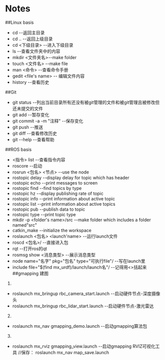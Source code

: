 # Notes


##Linux basis

* cd --返回主目录
* cd .. --返回上级目录
* cd <下级目录> --进入下级目录
* ls --查看文件夹中的内容
* mkdir <文件夹名>--make folder
* touch <文件名> --make file
* man <命令> --查看命令手册
* gedit <file's name> -- 编辑文件内容
* history --查看历史

##Git
* git status --列出当前目录所有还没有被git管理的文件和被git管理且被修改但还未提交的文件
* git add --暂存变化
* git commit -a -m "注释" --保存变化
* git push --推送
* git diff --查看修改历史
* git --help --查看帮助


##ROS basis

* <指令> list --查看指令内容
* roscore --启动
* rosrun <包名> <节点> --use the node
* rostopic delay --display delay for topic which has header
* rostopic echo  --print messages to screen
* rostopic find  --find topics by type
* rostopic hz    --display publishing rate of topic
* rostopic info  --print information about active topic
* rostopic list  --print information about active topics
* rostopic pub   --publish data to topic
* rostopic type  --print topic type
* mkdir -p <folder's name>/src --make folder which includes a folder named"src"
* catkin_make --initialize the workspace
* roslaunch <包名> <launch'name> --运行launch文件
* roscd <包名>/ --直接进入包
* rqt --打开ros的qt
* rosmsg show <消息类型> --展示消息类型
* node name="名字" pkg="包名" type="可执行file"/ --写在launch里
* include file="$(find mx_urdf)/launch/launch名"/ --记得用<>括起来
##gmapping 建图
1.
* roslaunch mx_bringup rbc_camera_start.launch --启动硬件节点-深度摄像头
* roslaunch mx_bringup rbc_lidar_start.launch --启动硬件节点-激光雷达
2.
* roslaunch mx_nav gmapping_demo.launch --启动gmapping算法包
3.
* roslaunch mx_rviz gmapping_view.launch --启动gmapping RVIZ可视化工具
//保存： roslaunch mx_nav map_save.launch
